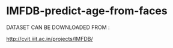 # IMFDB-predict-age-from-faces

DATASET CAN BE DOWNLOADED FROM : 

http://cvit.iiit.ac.in/projects/IMFDB/

